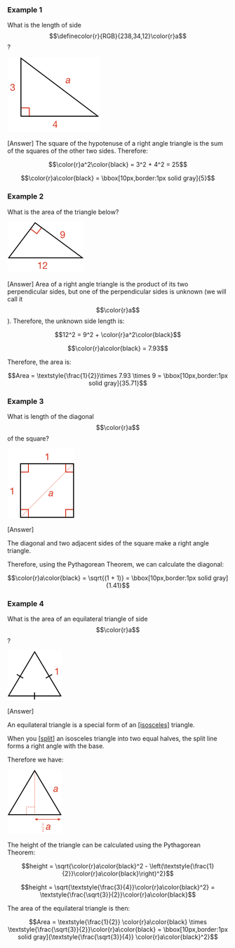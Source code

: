 ### Example 1

What is the length of side $$\definecolor{r}{RGB}{238,34,12}\color{r}a$$?

![](ex1.png)

<hintLow>[Answer]
The square of the hypotenuse of a right angle triangle is the sum of the squares of the other two sides. Therefore:

$$\color{r}a^2\color{black} = 3^2 + 4^2 = 25$$

$$\color{r}a\color{black} = \bbox[10px,border:1px solid gray]{5}$$
</hintLow>

### Example 2

What is the area of the triangle below?

![](ex2.png)

<hintLow>[Answer]
Area of a right angle triangle is the product of its two perpendicular sides, but one of the perpendicular sides is unknown (we will call it $$\color{r}a$$). Therefore, the unknown side length is:

$$12^2 = 9^2 + \color{r}a^2\color{black}$$

$$\color{r}a\color{black} = 7.93$$

Therefore, the area is:

$$Area = \textstyle{\frac{1}{2}}\times 7.93 \times 9 =  \bbox[10px,border:1px solid gray]{35.71}$$

</hintLow>


### Example 3

What is length of the diagonal $$\color{r}a$$ of the square?

![](ex3.png)

<hintLow>[Answer]

The diagonal and two adjacent sides of the square make a right angle triangle.

Therefore, using the Pythagorean Theorem, we can calculate the diagonal:

$$\color{r}a\color{black} = \sqrt{(1 + 1)} = \bbox[10px,border:1px solid gray]{1.41}$$

</hintLow>

### Example 4

What is the area of an equilateral triangle of side $$\color{r}a$$?

![](ex4.png)

<hintLow>[Answer]

An equilateral triangle is a special form of an [[isosceles]]((qr,'Math/Geometry_1/Isosceles/base/Main',#00756F)) triangle.

When you [[split]]((qr,'Math/Geometry_1/Isosceles/base/SplitLine',#00756F)) an isosceles triangle into two equal halves, the split line forms a right angle with the base.

Therefore we have: 

![](ex4a.png)

The height of the triangle can be calculated using the Pythagorean Theorem:

$$height = \sqrt{\color{r}a\color{black}^2 - \left(\textstyle{\frac{1}{2}}\color{r}a\color{black}\right)^2}$$

$$height = \sqrt{\textstyle{\frac{3}{4}}\color{r}a\color{black}^2} = \textstyle{\frac{\sqrt{3}}{2}}\color{r}a\color{black}$$

The area of the equilateral triangle is then:

$$Area = \textstyle{\frac{1}{2}} \color{r}a\color{black} \times \textstyle{\frac{\sqrt{3}}{2}}\color{r}a\color{black} = \bbox[10px,border:1px solid gray]{\textstyle{\frac{\sqrt{3}}{4}} \color{r}a\color{black}^2}$$

</hintLow>

<!-- 
![](ex1.png)

<hintLow>[Answer]
[[triangle]]((qr,'Math/Geometry_1/Triangles/base/AngleSum',#00756F)) 
</hintLow>


 $$\bbox[10px,border:1px solid gray]{Yes}$$ -->